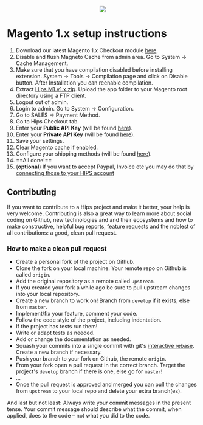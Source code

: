 <p align="center"><img src="https://hips.com/logo.svg"></p>

# Magento 1.x setup instructions

1. Download our latest Magento 1.x Checkout module [here](https://github.com/hipspay/magento-1.x-checkout-module/releases).
2. Disable and flush Magneto Cache from admin area. Go to System → Cache Management.
3. Make sure that you have compilation disabled before installing extension. System → Tools → Compilation page and click on Disable button. After Installation you can reenable compilation.
4. Extract [Hips.M1.v1.x.zip](https://github.com/hipspay/magento-1.x-checkout-module/releases). Upload the app folder to your Magento root directory using a FTP client. 
5. Logout out of admin.
6. Login to admin. Go to System → Configuration.
7. Go to SALES → Payment Method.
8. Go to Hips Checkout tab.
9. Enter your **Public API Key** (will be found <a href="https://dashboard.hips.com/sales_channels" target="_blank">here</a>).
10. Enter your **Private API Key** (will be found <a href="https://dashboard.hips.com/sales_channels" target="_blank">here</a>).
11. Save your settings.
12. Clear Magento cache if enabled.
13. Configure your shipping methods (will be found <a href="https://dashboard.hips.com/shippings" target="_blank">here</a>).
14. ==All done!==
15. (**optional**) If you want to accept Paypal, Invoice etc you may do that by <a href="https://dashboard.hips.com/account/relay" target="_blank">connecting those to your HIPS account</a>


## Contributing

If you want to contribute to a Hips project and make it better, your help is very welcome. Contributing is also a great way to learn more about social coding on Github, new technologies and and their ecosystems and how to make constructive, helpful bug reports, feature requests and the noblest of all contributions: a good, clean pull request.

### How to make a clean pull request

- Create a personal fork of the project on Github.
- Clone the fork on your local machine. Your remote repo on Github is called `origin`.
- Add the original repository as a remote called `upstream`.
- If you created your fork a while ago be sure to pull upstream changes into your local repository.
- Create a new branch to work on! Branch from `develop` if it exists, else from `master`.
- Implement/fix your feature, comment your code.
- Follow the code style of the project, including indentation.
- If the project has tests run them!
- Write or adapt tests as needed.
- Add or change the documentation as needed.
- Squash your commits into a single commit with git's [interactive rebase](https://help.github.com/articles/interactive-rebase). Create a new branch if necessary.
- Push your branch to your fork on Github, the remote `origin`.
- From your fork open a pull request in the correct branch. Target the project's `develop` branch if there is one, else go for `master`!
- ...
- Once the pull request is approved and merged you can pull the changes from `upstream` to your local repo and delete
your extra branch(es).

And last but not least: Always write your commit messages in the present tense. Your commit message should describe what the commit, when applied, does to the code – not what you did to the code.

